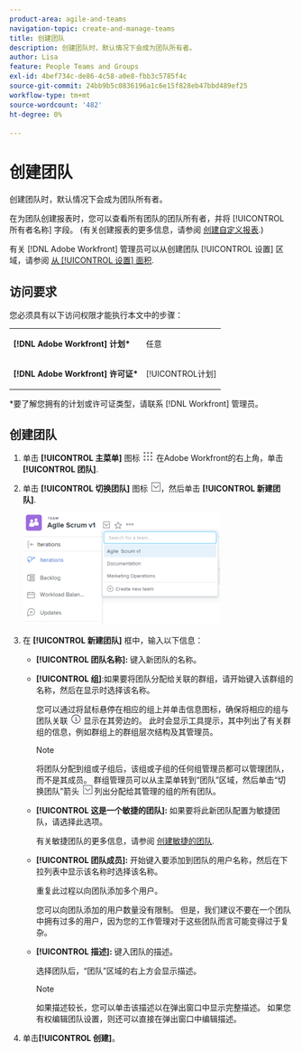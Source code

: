 ```yaml
---
product-area: agile-and-teams
navigation-topic: create-and-manage-teams
title: 创建团队
description: 创建团队时，默认情况下会成为团队所有者。
author: Lisa
feature: People Teams and Groups
exl-id: 4bef734c-de86-4c58-a0e8-fbb3c5785f4c
source-git-commit: 24bb9b5c0836196a1c6e15f828eb47bbd489ef25
workflow-type: tm+mt
source-wordcount: '482'
ht-degree: 0%

---
```


# 创建团队

创建团队时，默认情况下会成为团队所有者。

在为团队创建报表时，您可以查看所有团队的团队所有者，并将 [!UICONTROL 所有者名称] 字段。 (有关创建报表的更多信息，请参阅 [创建自定义报表](../../reports-and-dashboards/reports/creating-and-managing-reports/create-custom-report.md).)

有关 [!DNL Adobe Workfront] 管理员可以从创建团队 [!UICONTROL 设置] 区域，请参阅 [从 [!UICONTROL 设置] 面积](../../administration-and-setup/add-users/create-and-manage-teams/create-a-team-from-setup.md).

## 访问要求

您必须具有以下访问权限才能执行本文中的步骤：

<table style="table-layout:auto"> 
 <col> 
 </col> 
 <col> 
 </col> 
 <tbody> 
  <tr> 
   <td role="rowheader"><strong>[!DNL Adobe Workfront] 计划*</strong></td> 
   <td> <p>任意</p> </td> 
  </tr> 
  <tr> 
   <td role="rowheader"><strong>[!DNL Adobe Workfront] 许可证*</strong></td> 
   <td> <p>[!UICONTROL计划] </p> </td> 
  </tr> 
 </tbody> 
</table>

&#42;要了解您拥有的计划或许可证类型，请联系 [!DNL Workfront] 管理员。

## 创建团队

1. 单击 **[!UICONTROL 主菜单]** 图标 ![](assets/main-menu-icon.png) 在Adobe Workfront的右上角，单击 **[!UICONTROL 团队]**.

1. 单击 **[!UICONTROL 切换团队]** 图标 ![切换团队图标](assets/switch-team-icon.png)，然后单击 **[!UICONTROL 新建团队]**.

   ![选择“创建新团队”。](assets/create-new-team-350x198.png)

1. 在 **[!UICONTROL 新建团队]** 框中，输入以下信息：

   * **[!UICONTROL 团队名称]:** 键入新团队的名称。
   * **[!UICONTROL 组]**:如果要将团队分配给关联的群组，请开始键入该群组的名称，然后在显示时选择该名称。

      您可以通过将鼠标悬停在相应的组上并单击信息图标，确保将相应的组与团队关联 ![](assets/info-icon.png) 显示在其旁边的。 此时会显示工具提示，其中列出了有关群组的信息，例如群组上的群组层次结构及其管理员。

      >[!NOTE]
      >
      >将团队分配到组或子组后，该组或子组的任何组管理员都可以管理团队，而不是其成员。 群组管理员可以从主菜单转到“团队”区域，然后单击“切换团队”箭头 ![切换团队图标](assets/switch-team-icon.png) 列出分配给其管理的组的所有团队。

   * **[!UICONTROL 这是一个敏捷的团队]:** 如果要将此新团队配置为敏捷团队，请选择此选项。

      有关敏捷团队的更多信息，请参阅 [创建敏捷的团队](../../agile/get-started-with-agile-in-workfront/create-an-agile-team.md).

   * **[!UICONTROL 团队成员]:** 开始键入要添加到团队的用户名称，然后在下拉列表中显示该名称时选择该名称。

      重复此过程以向团队添加多个用户。

      您可以向团队添加的用户数量没有限制。 但是，我们建议不要在一个团队中拥有过多的用户，因为您的工作管理对于这些团队而言可能变得过于复杂。

   * **[!UICONTROL 描述]:** 键入团队的描述。

      选择团队后，“团队”区域的右上方会显示描述。

      >[!NOTE]
      >
      >如果描述较长，您可以单击该描述以在弹出窗口中显示完整描述。 如果您有权编辑团队设置，则还可以直接在弹出窗口中编辑描述。

1. 单击&#x200B;**[!UICONTROL 创建]**。
